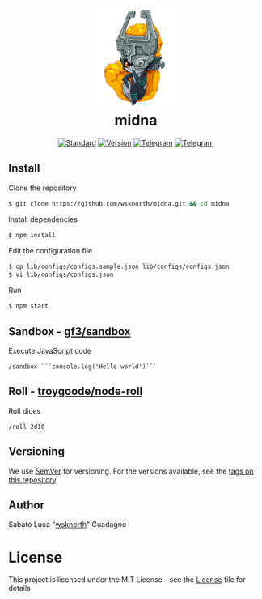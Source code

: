 <h1 align="center">
  <img width="200px" src="./images/midna.png_large"/>
  <br/>midna
</h1>

<p align="center">
  <a href="https://github.com/standard/standard"><img src="https://img.shields.io/badge/Code_style-Standard-green.svg?style=for-the-badge" alt="Standard"></a>
  <a href="#"><img src="https://img.shields.io/badge/Version-0.1.2-blue.svg?style=for-the-badge" alt="Version"></a>
  <a href="https://t.me/midnabot"><img src="https://img.shields.io/badge/Telegram-midnabot-blue.svg?style=for-the-badge" alt="Telegram"></a>
  <a href="https://t.me/midnadevbot"><img src="https://img.shields.io/badge/Telegram-midnadevbot-blue.svg?style=for-the-badge" alt="Telegram"></a>
</p>

## Install

Clone the repository
```bash
$ git clone https://github.com/wsknorth/midna.git && cd midna
```

Install dependencies
```bash
$ npm install
```

Edit the configuration file
```bash
$ cp lib/configs/configs.sample.json lib/configs/configs.json
$ vi lib/configs/configs.json
```

Run
```bash
$ npm start
```

## Sandbox - [gf3/sandbox](https://github.com/gf3/sandbox)

Execute JavaScript code
```
/sandbox ```console.log('Hello world')```
```

## Roll - [troygoode/node-roll](https://github.com/troygoode/node-roll)

Roll dices
```
/roll 2d10
```

## Versioning
We use [SemVer](http://semver.org/) for versioning. For the versions available, see the [tags on this repository](https://github.com/wsknorth/midna/tags).

## Author
Sabato Luca "[wsknorth](https://github.com/wsknorth)" Guadagno

# License
This project is licensed under the MIT License - see the [License](License) file for details
